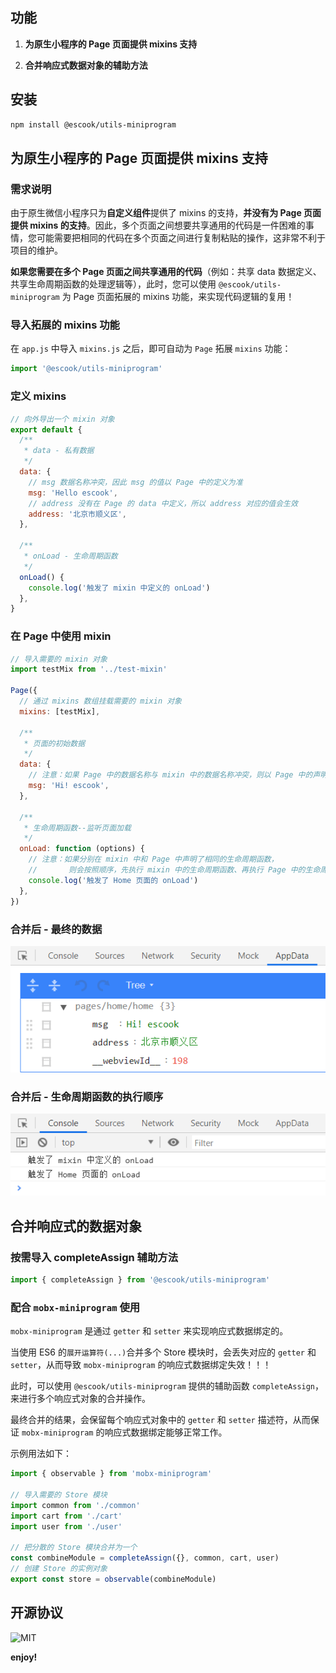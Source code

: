 ## 功能

1. **为原生小程序的 Page 页面提供 mixins 支持**

2. **合并响应式数据对象的辅助方法**

## 安装

```bash
npm install @escook/utils-miniprogram
```

## 为原生小程序的 Page 页面提供 mixins 支持

### 需求说明

由于原生微信小程序只为**自定义组件**提供了 mixins 的支持，**并没有为 Page 页面提供 mixins 的支持**。因此，多个页面之间想要共享通用的代码是一件困难的事情，您可能需要把相同的代码在多个页面之间进行复制粘贴的操作，这非常不利于项目的维护。

**如果您需要在多个 Page 页面之间共享通用的代码**（例如：共享 data 数据定义、共享生命周期函数的处理逻辑等），此时，您可以使用 `@escook/utils-miniprogram` 为 Page 页面拓展的 mixins 功能，来实现代码逻辑的复用！

### 导入拓展的 mixins 功能

在 `app.js` 中导入 `mixins.js` 之后，即可自动为 `Page` 拓展 `mixins` 功能：

```js
import '@escook/utils-miniprogram'
```

### 定义 mixins

```js
// 向外导出一个 mixin 对象
export default {
  /**
   * data - 私有数据
   */
  data: {
    // msg 数据名称冲突，因此 msg 的值以 Page 中的定义为准
    msg: 'Hello escook',
    // address 没有在 Page 的 data 中定义，所以 address 对应的值会生效
    address: '北京市顺义区',
  },

  /**
   * onLoad - 生命周期函数
   */
  onLoad() {
    console.log('触发了 mixin 中定义的 onLoad')
  },
}
```

### 在 Page 中使用 mixin

```js
// 导入需要的 mixin 对象
import testMix from '../test-mixin'

Page({
  // 通过 mixins 数组挂载需要的 mixin 对象
  mixins: [testMix],

  /**
   * 页面的初始数据
   */
  data: {
    // 注意：如果 Page 中的数据名称与 mixin 中的数据名称冲突，则以 Page 中的声明为准
    msg: 'Hi! escook',
  },

  /**
   * 生命周期函数--监听页面加载
   */
  onLoad: function (options) {
    // 注意：如果分别在 mixin 中和 Page 中声明了相同的生命周期函数，
    //       则会按照顺序，先执行 mixin 中的生命周期函数、再执行 Page 中的生命周期函数
    console.log('触发了 Home 页面的 onLoad')
  },
})
```

### 合并后 - 最终的数据

![data.png](./assets/images/data.png)

### 合并后 - 生命周期函数的执行顺序

![console.png](./assets/images/console.png)

## 合并响应式的数据对象

### 按需导入 completeAssign 辅助方法

```js
import { completeAssign } from '@escook/utils-miniprogram'
```

### 配合 `mobx-miniprogram` 使用

`mobx-miniprogram` 是通过 `getter` 和 `setter` 来实现响应式数据绑定的。

当使用 ES6 的`展开运算符(...)`合并多个 Store 模块时，会丢失对应的 `getter` 和 `setter`，从而导致 `mobx-miniprogram` 的响应式数据绑定失效！！！

此时，可以使用 `@escook/utils-miniprogram` 提供的辅助函数 `completeAssign`，来进行多个响应式对象的合并操作。

最终合并的结果，会保留每个响应式对象中的 `getter` 和 `setter` 描述符，从而保证 `mobx-miniprogram` 的响应式数据绑定能够正常工作。

示例用法如下：

```js
import { observable } from 'mobx-miniprogram'

// 导入需要的 Store 模块
import common from './common'
import cart from './cart'
import user from './user'

// 把分散的 Store 模块合并为一个
const combineModule = completeAssign({}, common, cart, user)
// 创建 Store 的实例对象
export const store = observable(combineModule)
```

## 开源协议

![MIT](https://img.shields.io/badge/License-MIT-blue)

**enjoy!**
